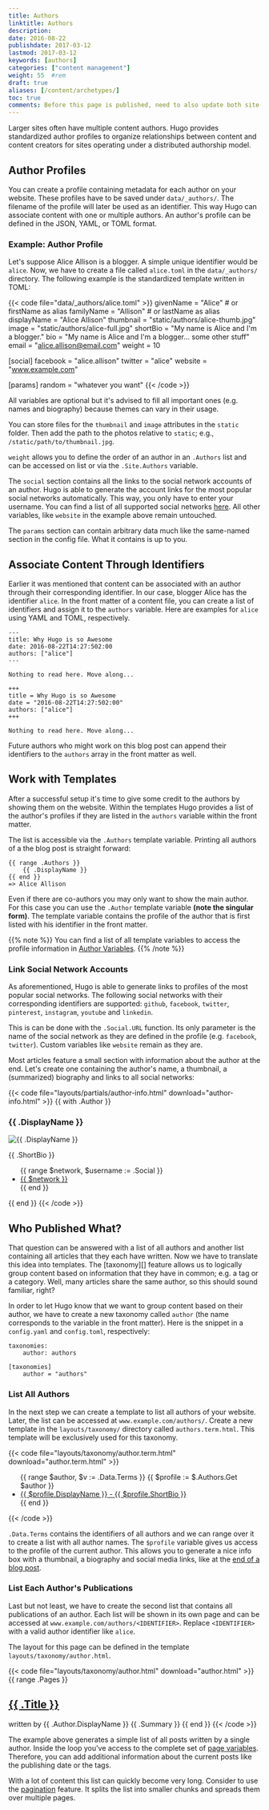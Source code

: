 ```yaml
---
title: Authors
linktitle: Authors
description:
date: 2016-08-22
publishdate: 2017-03-12
lastmod: 2017-03-12
keywords: [authors]
categories: ["content management"]
weight: 55	#rem
draft: true
aliases: [/content/archetypes/]
toc: true
comments: Before this page is published, need to also update both site- and page-level variables documentation.
---
```


Larger sites often have multiple content authors. Hugo provides standardized author profiles to organize relationships between content and content creators for sites operating under a distributed authorship model.

## Author Profiles

You can create a profile containing metadata for each author on your website. These profiles have to be saved under `data/_authors/`. The filename of the profile will later be used as an identifier. This way Hugo can associate content with one or multiple authors. An author's profile can be defined in the JSON, YAML, or TOML format.

### Example: Author Profile

Let's suppose Alice Allison is a blogger. A simple unique identifier would be `alice`. Now, we have to create a file called `alice.toml` in the `data/_authors/` directory. The following example is the standardized template written in TOML:

{{< code  file="data/_authors/alice.toml" >}}
givenName      = "Alice"   # or firstName as alias
familyName     = "Allison" # or lastName as alias
displayName    = "Alice Allison"
thumbnail      = "static/authors/alice-thumb.jpg"
image          = "static/authors/alice-full.jpg"
shortBio       = "My name is Alice and I'm a blogger."
bio            = "My name is Alice and I'm a blogger... some other stuff"
email          = "alice.allison@email.com"
weight         = 10

[social]
    facebook   = "alice.allison"
    twitter    = "alice"
    website    = "www.example.com"

[params]
    random     = "whatever you want"
{{< /code >}}

All variables are optional but it's advised to fill all important ones (e.g. names and biography) because themes can vary in their usage.

You can store files for the `thumbnail` and `image` attributes in the `static` folder. Then add the path to the photos relative to `static`; e.g., `/static/path/to/thumbnail.jpg`.

`weight` allows you to define the order of an author in an `.Authors` list and can be accessed on list or via the `.Site.Authors` variable.

The `social` section contains all the links to the social network accounts of an author. Hugo is able to generate the account links for the most popular social networks automatically. This way, you only have to enter your username. You can find a list of all supported social networks [here](#linking-social-network-accounts-automatically). All other variables, like `website` in the example above remain untouched.

The `params` section can contain arbitrary data much like the same-named section in the config file. What it contains is up to you.

## Associate Content Through Identifiers

Earlier it was mentioned that content can be associated with an author through their corresponding identifier. In our case, blogger Alice has the identifier `alice`. In the front matter of a content file, you can create a list of identifiers and assign it to the `authors` variable. Here are examples for `alice` using YAML and TOML, respectively.

```
---
title: Why Hugo is so Awesome
date: 2016-08-22T14:27:502:00
authors: ["alice"]
---

Nothing to read here. Move along...
```

```
+++
title = Why Hugo is so Awesome
date = "2016-08-22T14:27:502:00"
authors: ["alice"]
+++

Nothing to read here. Move along...
```

Future authors who might work on this blog post can append their identifiers to the `authors` array in the front matter as well.

## Work with Templates

After a successful setup it's time to give some credit to the authors by showing them on the website. Within the templates Hugo provides a list of the author's profiles if they are listed in the `authors` variable within the front matter.

The list is accessible via the `.Authors` template variable. Printing all authors of a the blog post is straight forward:

```
{{ range .Authors }}
    {{ .DisplayName }}
{{ end }}
=> Alice Allison
```

Even if there are co-authors you may only want to show the main author. For this case you can use the `.Author` template variable **(note the singular form)**. The template variable contains the profile of the author that is first listed with his identifier in the front matter.

{{% note %}}
You can find a list of all template variables to access the profile information in [Author Variables](/variables/authors/).
{{% /note %}}

### Link Social Network Accounts

As aforementioned, Hugo is able to generate links to profiles of the most popular social networks. The following social networks with their corresponding identifiers are supported: `github`, `facebook`, `twitter`, `pinterest`, `instagram`, `youtube` and `linkedin`.

This is can be done with the `.Social.URL` function. Its only parameter is the name of the social network as they are defined in the profile (e.g. `facebook`, `twitter`). Custom variables like `website` remain as they are.

Most articles feature a small section with information about the author at the end. Let's create one containing the author's name, a thumbnail, a (summarized) biography and links to all social networks:

{{< code file="layouts/partials/author-info.html" download="author-info.html" >}}
{{ with .Author }}
    <h3>{{ .DisplayName }}</h3>
    <img src="{{ .Thumbnail | absURL }}" alt="{{ .DisplayName }}">
    <p>{{ .ShortBio }}</p>
    <ul>
    {{ range $network, $username := .Social }}
        <li><a href="{{ $.Author.Social.URL $network }}">{{ $network }}</a></li>
    {{ end }}
    </ul>
{{ end }}
{{< /code >}}

## Who Published What?

That question can be answered with a list of all authors and another list containing all articles that they each have written. Now we have to translate this idea into templates. The [taxonomy][] feature allows us to logically group content based on information that they have in common; e.g. a tag or a category. Well, many articles share the same author, so this should sound familiar, right?

In order to let Hugo know that we want to group content based on their author, we have to create a new taxonomy called `author` (the name corresponds to the variable in the front matter). Here is the snippet in a `config.yaml` and `config.toml`, respectively:

```
taxonomies:
    author: authors
```

```
[taxonomies]
    author = "authors"
```


### List All Authors

In the next step we can create a template to list all authors of your website. Later, the list can be accessed at `www.example.com/authors/`. Create a new template in the `layouts/taxonomy/` directory called `authors.term.html`. This template will be exclusively used for this taxonomy.

{{< code file="layouts/taxonomy/author.term.html" download="author.term.html" >}}
<ul>
{{ range $author, $v := .Data.Terms }}
    {{ $profile := $.Authors.Get $author }}
    <li>
        <a href="{{ printf "%s/%s/" $.Data.Plural $author | absURL }}">
            {{ $profile.DisplayName }} - {{ $profile.ShortBio }}
        </a>
    </li>
{{ end }}
</ul>
{{< /code >}}

`.Data.Terms` contains the identifiers of all authors and we can range over it to create a list with all author names. The `$profile` variable gives us access to the profile of the current author. This allows you to generate a nice info box with a thumbnail, a biography and social media links, like at the [end of a blog post](#linking-social-network-accounts-automatically).

### List Each Author's Publications

Last but not least, we have to create the second list that contains all publications of an author. Each list will be shown in its own page and can be accessed at `www.example.com/authors/<IDENTIFIER>`. Replace `<IDENTIFIER>` with a valid author identifier like `alice`.

The layout for this page can be defined in the template `layouts/taxonomy/author.html`.

{{< code file="layouts/taxonomy/author.html" download="author.html" >}}
{{ range .Pages }}
    <h2><a href="{{ .Permalink }}">{{ .Title }}</a></h2>
    <span>written by {{ .Author.DisplayName }}</span>
    {{ .Summary }}
{{ end }}
{{< /code >}}

The example above generates a simple list of all posts written by a single author. Inside the loop you've access to the complete set of [page variables][pagevars]. Therefore, you can add additional information about the current posts like the publishing date or the tags.

With a lot of content this list can quickly become very long. Consider to use the [pagination][] feature. It splits the list into smaller chunks and spreads them over multiple pages.

[pagevars]: /variables/page/
[pagination]: /templates/pagination/
